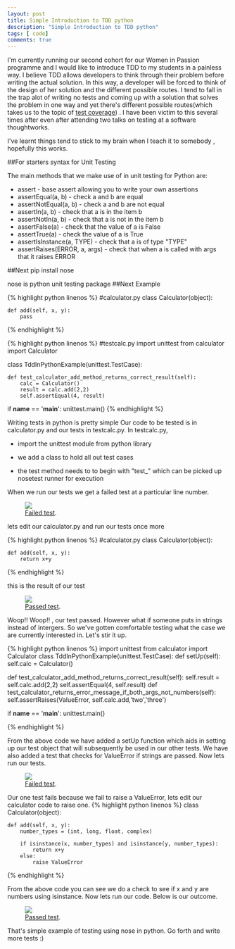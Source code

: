 ```yaml
---
layout: post
title: Simple Introduction to TDD python
description: "Simple Introduction to TDD python"
tags: [ code]
comments: true
---
```

I'm currently running our second cohort for our Women in Passion programme and I would like to introduce TDD to my students in a painless way. I believe TDD allows developers to think through their problem before writing the actual solution. In this way, a developer will be forced to think of the design of her solution and the different possible routes. I tend to fall in the trap alot of writing no tests and coming up with a solution that solves the problem in one way and yet there's different possible routes(which takes us to the topic of [test coverage](http://www.thoughtworks.com/insights/blog/are-test-coverage-metrics-overrated)) . I have been victim to this several times after even after attending two talks on testing at a software thoughtworks.

I've learnt things tend to stick to my brain when I teach it to somebody , hopefully this works.

##For starters syntax for Unit Testing

The main methods that we make use of in unit testing for Python are:

* assert - base assert allowing you to write your own assertions
* assertEqual(a, b) - check a and b are equal
* assertNotEqual(a, b) - check a and b are not equal
* assertIn(a, b) - check that a is in the item b
* assertNotIn(a, b) - check that a is not in the item b
* assertFalse(a) - check that the value of a is False
* assertTrue(a) - check the value of a is True
* assertIsInstance(a, TYPE) - check that a is of type "TYPE"
* assertRaises(ERROR, a, args) - check that when a is called with args that it raises ERROR

##Next pip install nose 

nose is python unit testing package
##Next Example


{% highlight python linenos %}
#calculator.py
class Calculator(object):
 
    def add(self, x, y):
        pass
{% endhighlight %}


{% highlight python linenos %}
#testcalc.py
import unittest
from calculator import Calculator
 
class TddInPythonExample(unittest.TestCase):
 
    def test_calculator_add_method_returns_correct_result(self):
        calc = Calculator()
        result = calc.add(2,2)
        self.assertEqual(4, result)
if __name__ == '__main__':
    unittest.main()
{% endhighlight %}

Writing tests in python is pretty simple
Our code to be tested is in calculator.py and our tests in testcalc.py.
In testcalc.py,

* import the unittest module from python library

* we add a class to hold all out test cases

* the test method needs to to begin with "test_" which can be picked up nosetest runner for execution

When we run our tests we get a failed test at a particular line number.
<figure>
	<a href="http://lynnug.github.io/images/failed-test-1.png
"><img src="http://lynnug.github.io/images/failed-test-1.png
"></a>
	<figcaption><a href="http://lynnug.github.io/images/failed-test-1.png
" title="Failed test">Failed test</a>.</figcaption>
</figure>

lets edit our calculator.py and run our tests once more

{% highlight python linenos %}
#calculator.py
class Calculator(object):
 
    def add(self, x, y):
        return x+y
{% endhighlight %}

this is the result  of our test
<figure>
	<a href="http://lynnug.github.io/images/passed-test-1.png
"><img src="http://lynnug.github.io/images/passed-test-1.png
"></a>
	<figcaption><a href="http://lynnug.github.io/images/passed-test-1.png
" title="Failed test">Passed test</a>.</figcaption>
</figure>

Woop!! Woop!! , our test passed. However what if someone puts in strings instead of intergers. So we've gotten comfortable testing what the case we are currently interested in. Let's stir it up.

{% highlight python linenos %}
import unittest
from calculator import Calculator
class TddInPythonExample(unittest.TestCase):
   def setUp(self):
        self.calc = Calculator()
        
   def test_calculator_add_method_returns_correct_result(self):
    	self.result = self.calc.add(2,2)
    	self.assertEqual(4, self.result)
   def test_calculator_returns_error_message_if_both_args_not_numbers(self):
   		self.assertRaises(ValueError, self.calc.add,'two','three')


if __name__ == '__main__':
    unittest.main()

{% endhighlight %}

From the above code we have added a setUp function which aids in setting up our test object that will subsequently be used in our other tests. We have also added a test that checks for ValueError if strings are passed. Now lets run our tests.

<figure>
	<a href="http://lynnug.github.io/images/failed-test-2.png
"><img src="http://lynnug.github.io/images/failed-test-2.png
"></a>
	<figcaption><a href="http://lynnug.github.io/images/failed-test-2.png
" title="Failed test">Failed test</a>.</figcaption>
</figure>

Our one test fails because we fail to raise a ValueError, lets edit our calculator code to raise one.
{% highlight python linenos %}
class Calculator(object):
 
    def add(self, x, y):
        number_types = (int, long, float, complex)
 
        if isinstance(x, number_types) and isinstance(y, number_types):
            return x+y
        else:
            raise ValueError
{% endhighlight %}

From the above code you can see we do a check to see if x and y are numbers using isinstance. Now lets run our code. Below is our outcome.

<figure>
	<a href="http://lynnug.github.io/images/passed-test-2.png
"><img src="http://lynnug.github.io/images/passed-test-2.png
"></a>
	<figcaption><a href="http://lynnug.github.io/images/passed-test-2.png
" title="Failed test">Passed test</a>.</figcaption>
</figure>

That's simple example of testing using nose in python. Go forth and write more tests :)